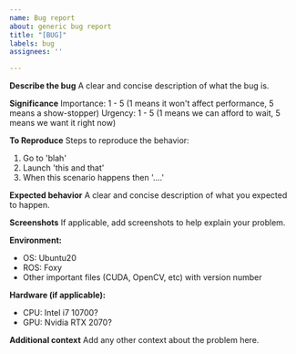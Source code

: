 ```yaml
---
name: Bug report
about: generic bug report
title: "[BUG]"
labels: bug
assignees: ''

---
```


**Describe the bug**
A clear and concise description of what the bug is.

**Significance**
Importance: 1 - 5 (1 means it won't affect performance, 5 means a show-stopper)
Urgency: 1 - 5 (1 means we can afford to wait, 5 means we want it right now)

**To Reproduce**
Steps to reproduce the behavior:
1. Go to 'blah'
2. Launch 'this and that'
3. When this scenario happens then '....'

**Expected behavior**
A clear and concise description of what you expected to happen.

**Screenshots**
If applicable, add screenshots to help explain your problem.

**Environment:**
 - OS: Ubuntu20
 - ROS: Foxy
 - Other important files (CUDA, OpenCV, etc) with version number

**Hardware (if applicable):**
 - CPU: Intel i7 10700?
 - GPU: Nvidia RTX 2070?

**Additional context**
Add any other context about the problem here.
